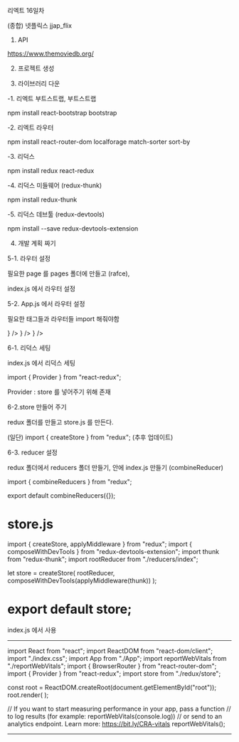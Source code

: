 리엑트 16일차

(종합) 넷플릭스 jjap_flix

1. API 

https://www.themoviedb.org/

2. 프로젝트 생성

3. 라이브러리 다운

-1. 리엑트 부트스트랩, 부트스트랩

npm install react-bootstrap bootstrap

-2. 리엑트 라우터

npm install react-router-dom localforage match-sorter sort-by

-3. 리덕스

npm install redux react-redux

-4. 리덕스 미들웨어 (redux-thunk)

npm install redux-thunk

-5. 리덕스 데브툴 (redux-devtools)

npm install --save redux-devtools-extension

4. 개발 계획 짜기

5-1. 라우터 설정

필요한 page 를 pages 폴더에 만들고 (rafce),

index.js 에서 라우터 설정

<BrowserRouter>
  <App />
</BrowserRouter>

5-2. App.js 에서 라우터 설정

필요한 태그들과 라우터들 import 해줘야함

<Routes>
  <Route path="/" element={<Home />} />
  <Route path="/movies" element={<Movies />} />
  <Route path="/movies/:id" element={<MovieDetail />} />
</Routes>

6-1. 리덕스 세팅

index.js 에서 리덕스 세팅

import { Provider } from "react-redux";

<Provider>
<BrowserRouter store={store}>
  <App />
</BrowserRouter>
</Provider>

Provider : store 를 넣어주기 위해 존재

6-2.store 만들어 주기

redux 폴더를 만들고 store.js 를 만든다.

(일단) import { createStore } from "redux"; (추후 업데이트)

6-3. reducer 설정

redux 폴더에서 reducers 폴더 만들기, 안에 index.js 만들기 (combineReducer)

import { combineReducers } from "redux";

export default combineReducers({});

store.js
===
import { createStore, applyMiddleware } from "redux";
import { composeWithDevTools } from "redux-devtools-extension";
import thunk from "redux-thunk";
import rootReducer from "./reducers/index";

let store = createStore(
  rootReducer,
  composeWithDevTools(applyMiddleware(thunk))
);

export default store;
===

index.js 에서 사용

---
import React from "react";
import ReactDOM from "react-dom/client";
import "./index.css";
import App from "./App";
import reportWebVitals from "./reportWebVitals";
import { BrowserRouter } from "react-router-dom";
import { Provider } from "react-redux";
import store from "./redux/store";

const root = ReactDOM.createRoot(document.getElementById("root"));
root.render(
  <Provider store={store}>
    <BrowserRouter>
      <App />
    </BrowserRouter>
  </Provider>
);

// If you want to start measuring performance in your app, pass a function
// to log results (for example: reportWebVitals(console.log))
// or send to an analytics endpoint. Learn more: https://bit.ly/CRA-vitals
reportWebVitals();

---
